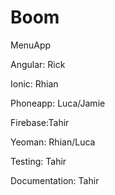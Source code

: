 Boom
====

MenuApp

Angular: Rick

Ionic: Rhian

Phoneapp: Luca/Jamie

Firebase:Tahir

Yeoman: Rhian/Luca

Testing: Tahir

Documentation: Tahir
